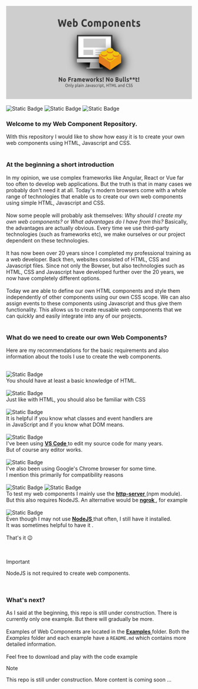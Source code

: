 ![Web Components](https://github.com/praetoriani/Web-Components/blob/a8e4e399b6990116b156149645cfad67995ae4df/assets/Web-Components-Profile-Image.png)


![Static Badge](https://img.shields.io/badge/Uses%20HTML5-%23525252?style=plastic&logo=html5&logoColor=%2333bbff&label=%20&labelColor=%23525252&link=https%3A%2F%2Fgithub.com%2Fpraetoriani)
![Static Badge](https://img.shields.io/badge/Uses%20CSS3-%23525252?style=plastic&logo=css3&logoColor=%2333CC33&label=%20&labelColor=%23525252&link=https%3A%2F%2Fgithub.com%2Fpraetoriani)
![Static Badge](https://img.shields.io/badge/Uses%20Javascript-%23525252?style=plastic&logo=javascript&logoColor=%23ffd633&label=%20&labelColor=%23525252&link=https%3A%2F%2Fgithub.com%2Fpraetoriani)


### Welcome to my <strong>Web Component Repository</strong>.

With this repository I would like to show how easy it is to create your own web components using HTML, Javascript and CSS.
<br><br>

### At the beginning a short introduction

In my opinion, we use complex frameworks like Angular, React or Vue far too often to develop web applications. But the truth is that in many cases we probably don't need it at all. Today's modern browsers come with a whole range of technologies that enable us to create our own web components using simple HTML, Javascript and CSS.
<br><br>
Now some people will probably ask themselves: <i>Why should I create my own web components?</i> or <i>What advantages do I have from this?</i> Basically, the advantages are actually obvious. Every time we use third-party technologies (such as frameworks etc), we make ourselves or our project dependent on these technologies.
<br><br>
It has now been over 20 years since I completed my professional training as a web developer. Back then, websites consisted of HTML, CSS and Javascript files. Since not only the Bowser, but also technologies such as HTML, CSS and Javascript have developed further over the 20 years, we now have completely different options.
<br><br>
Today we are able to define our own HTML components and style them independently of other components using our own CSS scope. We can also assign events to these components using Javascript and thus give them functionality. This allows us to create reusable web components that we can quickly and easily integrate into any of our projects.
<br><br>

### What do we need to create our own Web Components?
<!--
Actually, I have already answered this question in my short introduction. All we need to create our own web components is:
<br><br>
:pushpin: Knowledge of HTML, CSS and Javascript.
<br>
:pushpin: A modern web browser (e.g. Chrome)
<br>
:pushpin: A code editor (I use VS Code)
<br>
:pushpin: A local web server (I use the Node module http-server)
-->
Here are my recommendations for the basic requirements and also information about the tools I use to create the web components.
<br><br>

![Static Badge](https://img.shields.io/badge/Requires%20HTML%20Skills-%23525252?style=plastic&logo=html5&logoColor=%23DFDFDF&label=%20&labelColor=%23525252&link=https%3A%2F%2Fgithub.com%2Fpraetoriani)
<br>You should have at least a basic knowledge of HTML.
<br><br>
![Static Badge](https://img.shields.io/badge/Requires%20CSS%20Skills-%23525252?style=plastic&logo=css3&logoColor=%23DFDFDF&label=%20&labelColor=%23525252&link=https%3A%2F%2Fgithub.com%2Fpraetoriani)
<br>Just like with HTML, you should also be familiar with CSS
<br><br>
![Static Badge](https://img.shields.io/badge/Requires%20JavaScript%20Skills-%23525252?style=plastic&logo=javascript&logoColor=%23DFDFDF&label=%20&labelColor=%23525252&link=https%3A%2F%2Fgithub.com%2Fpraetoriani)
<br>It is helpful if you know what classes and event handlers are<br>in JavaScript and if you know what DOM means.
<br><br>
![Static Badge](https://img.shields.io/badge/Recommended%3A%20VS%20Code-%23525252?style=plastic&logo=visualstudiocode&logoColor=%23DFDFDF&label=%20&labelColor=%23525252&link=https%3A%2F%2Fgithub.com%2Fpraetoriani)
<br>I've been using [ **VS Code** ](https://code.visualstudio.com/) to edit my source code for many years.<br>But of course any editor works.
<br><br>
![Static Badge](https://img.shields.io/badge/Recommended%3A%20Chrome%20Browser-%23525252?style=plastic&logo=googlechrome&logoColor=%23DFDFDF&label=%20&labelColor=%23525252&link=https%3A%2F%2Fgithub.com%2Fpraetoriani)
<br>I've also been using Google's Chrome browser for some time.<br>I mention this primarily for compatibility reasons
<br><br>
![Static Badge](https://img.shields.io/badge/Recommended%3A%20http%20server-%23525252?style=plastic&logo=npm&logoColor=%23DFDFDF&label=%20&labelColor=%23525252&link=https%3A%2F%2Fgithub.com%2Fpraetoriani)
![Static Badge](https://img.shields.io/badge/Recommended%3A%20ngrok-%23525252?style=plastic&logo=ngrok&logoColor=%23DFDFDF&label=%20&labelColor=%23525252&link=https%3A%2F%2Fgithub.com%2Fpraetoriani)
<br>To test my web components I mainly use the [ **http-server** ](https://www.npmjs.com/package/http-server) (npm module).<br>But this also requires NodeJS. An alternative would be [ **ngrok** ](https://ngrok.com/), for example
<br><br>
![Static Badge](https://img.shields.io/badge/Recommended%3A%20NodeJS-%23525252?style=plastic&logo=nodedotjs&logoColor=%23DFDFDF&label=%20&labelColor=%23525252&link=https%3A%2F%2Fgithub.com%2Fpraetoriani)
<br>Even though I may not use [ **NodeJS** ](https://nodejs.org/en) that often, I still have it installed.<br>It was sometimes helpful to have it .
<br><br>
That's it :wink:	
<br><br>
> [!IMPORTANT]
> NodeJS is not required to create web components.

<br>

### What's next?

As I said at the beginning, this repo is still under construction. There is currently only one example. But there will gradually be more.
<br><br>
Examples of Web Components are located in the [ **Examples** ](https://github.com/praetoriani/Web-Components/tree/main/Examples) folder. Both the *Examples* folder and each example have a <code>README.md</code> which contains more detailed information.
<br><br>
Feel free to download and play with the code example

> [!NOTE]
> This repo is still under construction.
> More content is coming soon ...



